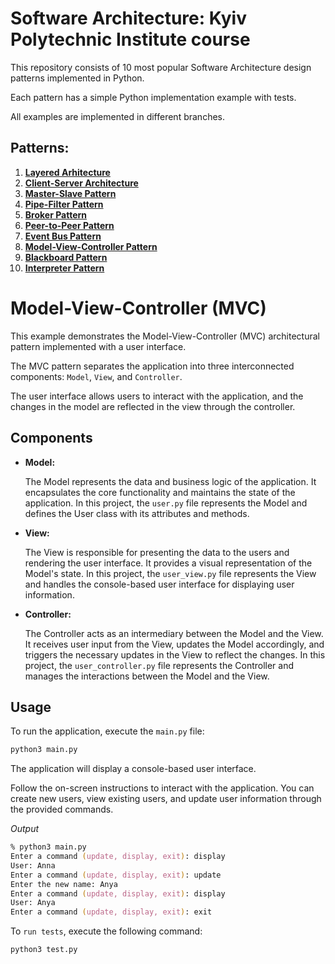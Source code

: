 # Software Architecture: Kyiv Polytechnic Institute course

This repository consists of 10 most popular Software Architecture design patterns implemented in Python.

Each pattern has a simple Python implementation example with tests.

All examples are implemented in different branches.

## Patterns:

1. [**Layered Arhitecture**](https://github.com/annavasylashko/kpi-architecture/tree/layered-architecture)
2. [**Client-Server Architecture**](https://github.com/annavasylashko/kpi-architecture/tree/client-server)
3. [**Master-Slave Pattern**](https://github.com/annavasylashko/kpi-architecture/tree/master-slave)
4. [**Pipe-Filter Pattern**](https://github.com/annavasylashko/kpi-architecture/tree/pipe-filter)
5. [**Broker Pattern**](https://github.com/annavasylashko/kpi-architecture/tree/broker)
6. [**Peer-to-Peer Pattern**](https://github.com/annavasylashko/kpi-architecture/tree/peer-to-peer)
7. [**Event Bus Pattern**](https://github.com/annavasylashko/kpi-architecture/tree/event-bus)
8. [**Model-View-Controller Pattern**](https://github.com/annavasylashko/kpi-architecture/tree/mvc)
9. [**Blackboard Pattern**](https://github.com/annavasylashko/kpi-architecture/tree/blackboard)
10. [**Interpreter Pattern**](https://github.com/annavasylashko/kpi-architecture/tree/interpreter)

# Model-View-Controller (MVC)

This example demonstrates the Model-View-Controller (MVC) architectural pattern implemented with a user interface. 

The MVC pattern separates the application into three interconnected components: `Model`, `View`, and `Controller`. 

The user interface allows users to interact with the application, and the changes in the model are reflected in the view through the controller.

## Components

- **Model:**
    
    The Model represents the data and business logic of the application. It encapsulates the core functionality and maintains the state of the application. In this project, the `user.py` file represents the Model and defines the User class with its attributes and methods.

- **View:**

    The View is responsible for presenting the data to the users and rendering the user interface. It provides a visual representation of the Model's state. In this project, the `user_view.py` file represents the View and handles the console-based user interface for displaying user information.

- **Controller:**

    The Controller acts as an intermediary between the Model and the View. It receives user input from the View, updates the Model accordingly, and triggers the necessary updates in the View to reflect the changes. In this project, the `user_controller.py` file represents the Controller and manages the interactions between the Model and the View.

## Usage
To run the application, execute the `main.py` file:

```zsh
python3 main.py
```

The application will display a console-based user interface. 

Follow the on-screen instructions to interact with the application. You can create new users, view existing users, and update user information through the provided commands.

*Output*

```zsh
% python3 main.py
Enter a command (update, display, exit): display
User: Anna
Enter a command (update, display, exit): update
Enter the new name: Anya
Enter a command (update, display, exit): display
User: Anya
Enter a command (update, display, exit): exit
```

To `run tests`, execute the following command:

```zsh
python3 test.py
```